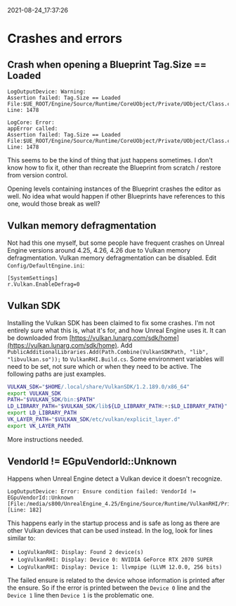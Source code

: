 2021-08-24_17:37:26

# Crashes and errors

##  Crash when opening a Blueprint Tag.Size == Loaded
```
LogOutputDevice: Warning:
Assertion failed: Tag.Size == Loaded
File:$UE_ROOT/Engine/Source/Runtime/CoreUObject/Private/UObject/Class.cpp
Line: 1478

LogCore: Error:
appError called:
Assertion failed: Tag.Size == Loaded File:$UE_ROOT/Engine/Source/Runtime/CoreUObject/Private/UObject/Class.cpp
Line: 1478
```

This seems to be the kind of thing that just happens sometimes. I don't know how to fix it, other than recreate the Blueprint from scratch / restore from version control.

Opening levels containing instances of the Blueprint crashes the editor as well.
No idea what would happen if other Blueprints have references to this one, would those break as well?


## Vulkan memory defragmentation

Not had this one myself, but some people have frequent crashes on Unreal Engine versions around 4.25, 4.26, 4.26 due to Vulkan memory defragmentation.
Vulkan memory defragmentation can be disabled.
Edit `Config/DefaultEngine.ini`:
```
[SystemSettings]
r.Vulkan.EnableDefrag=0
```


## Vulkan SDK

Installing the Vulkan SDK has been claimed to fix some crashes.
I'm not entirely sure what this is, what it's for, and how Unreal Engine uses it.
It can be downloaded from [https://vulkan.lunarg.com/sdk/home](https://vulkan.lunarg.com/sdk/home).
Add `PublicAdditionalLibraries.Add(Path.Combine(VulkanSDKPath, "lib", "libvulkan.so"));` to `VulkanRHI.Build.cs`.
Some environment variables will need to be set, not sure which or when they need to be active.
The following paths are just examples.
```bash
VULKAN_SDK="$HOME/.local/share/VulkanSDK/1.2.189.0/x86_64"
export VULKAN_SDK
PATH="$VULKAN_SDK/bin:$PATH"
LD_LIBRARY_PATH="$VULKAN_SDK/lib${LD_LIBRARY_PATH:+:$LD_LIBRARY_PATH}"
export LD_LIBRARY_PATH
VK_LAYER_PATH="$VULKAN_SDK/etc/vulkan/explicit_layer.d"
export VK_LAYER_PATH
```
More instructions needed.

## VendorId != EGpuVendorId::Unknown

Happens when Unreal Engine detect a Vulkan device it doesn't recognize.
```
LogOutputDevice: Error: Ensure condition failed: VendorId != EGpuVendorId::Unknown [File:/media/s800/UnrealEngine_4.25/Engine/Source/Runtime/VulkanRHI/Private/VulkanDevice.cpp] [Line: 182]

```

This happens early in the startup process and is safe as long as there are other Vulkan devices that can be used instead.
In the log, look for lines similar to:
- `LogVulkanRHI: Display: Found 2 device(s)`
- `LogVulkanRHI: Display: Device 0: NVIDIA GeForce RTX 2070 SUPER`
- `LogVulkanRHI: Display: Device 1: llvmpipe (LLVM 12.0.0, 256 bits)`

The failed ensure is related to the device whose information is printed after the ensure.
So if the error is printed between the `Device 0` line and the `Device 1` line then `Device 1` is the problematic one.

